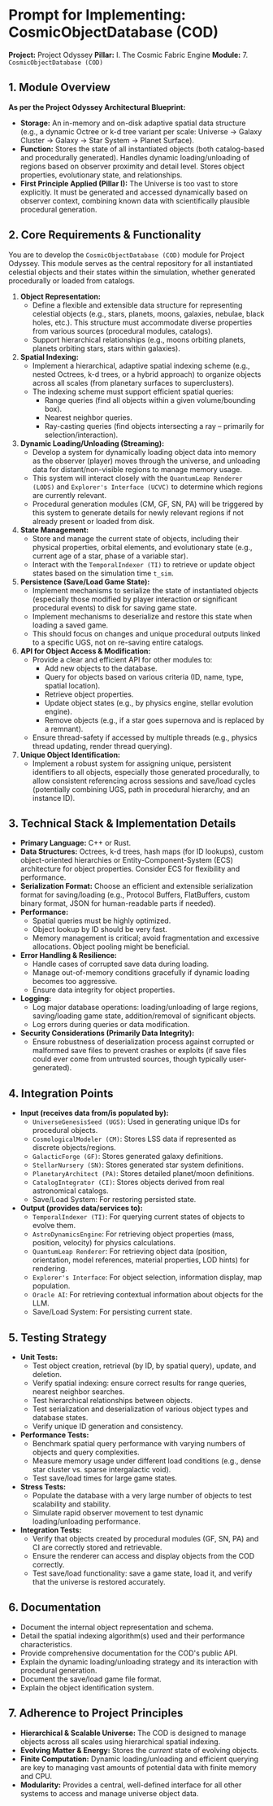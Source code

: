 # Prompt for Implementing: CosmicObjectDatabase (COD)

**Project:** Project Odyssey
**Pillar:** I. The Cosmic Fabric Engine
**Module:** 7. `CosmicObjectDatabase (COD)`

## 1. Module Overview

**As per the Project Odyssey Architectural Blueprint:**

* **Storage:** An in-memory and on-disk adaptive spatial data structure (e.g., a dynamic Octree or k-d tree variant per scale: Universe -> Galaxy Cluster -> Galaxy -> Star System -> Planet Surface).
* **Function:** Stores the state of all instantiated objects (both catalog-based and procedurally generated). Handles dynamic loading/unloading of regions based on observer proximity and detail level. Stores object properties, evolutionary state, and relationships.
* **First Principle Applied (Pillar I):** The Universe is too vast to store explicitly. It must be generated and accessed dynamically based on observer context, combining known data with scientifically plausible procedural generation.

## 2. Core Requirements & Functionality

You are to develop the `CosmicObjectDatabase (COD)` module for Project Odyssey. This module serves as the central repository for all instantiated celestial objects and their states within the simulation, whether generated procedurally or loaded from catalogs.

1.  **Object Representation:**
    * Define a flexible and extensible data structure for representing celestial objects (e.g., stars, planets, moons, galaxies, nebulae, black holes, etc.). This structure must accommodate diverse properties from various sources (procedural modules, catalogs).
    * Support hierarchical relationships (e.g., moons orbiting planets, planets orbiting stars, stars within galaxies).
2.  **Spatial Indexing:**
    * Implement a hierarchical, adaptive spatial indexing scheme (e.g., nested Octrees, k-d trees, or a hybrid approach) to organize objects across all scales (from planetary surfaces to superclusters).
    * The indexing scheme must support efficient spatial queries:
        * Range queries (find all objects within a given volume/bounding box).
        * Nearest neighbor queries.
        * Ray-casting queries (find objects intersecting a ray – primarily for selection/interaction).
3.  **Dynamic Loading/Unloading (Streaming):**
    * Develop a system for dynamically loading object data into memory as the observer (player) moves through the universe, and unloading data for distant/non-visible regions to manage memory usage.
    * This system will interact closely with the `QuantumLeap Renderer (LODS)` and `Explorer's Interface (UCVC)` to determine which regions are currently relevant.
    * Procedural generation modules (CM, GF, SN, PA) will be triggered by this system to generate details for newly relevant regions if not already present or loaded from disk.
4.  **State Management:**
    * Store and manage the current state of objects, including their physical properties, orbital elements, and evolutionary state (e.g., current age of a star, phase of a variable star).
    * Interact with the `TemporalIndexer (TI)` to retrieve or update object states based on the simulation time `t_sim`.
5.  **Persistence (Save/Load Game State):**
    * Implement mechanisms to serialize the state of instantiated objects (especially those modified by player interaction or significant procedural events) to disk for saving game state.
    * Implement mechanisms to deserialize and restore this state when loading a saved game.
    * This should focus on changes and unique procedural outputs linked to a specific UGS, not on re-saving entire catalogs.
6.  **API for Object Access & Modification:**
    * Provide a clear and efficient API for other modules to:
        * Add new objects to the database.
        * Query for objects based on various criteria (ID, name, type, spatial location).
        * Retrieve object properties.
        * Update object states (e.g., by physics engine, stellar evolution engine).
        * Remove objects (e.g., if a star goes supernova and is replaced by a remnant).
    * Ensure thread-safety if accessed by multiple threads (e.g., physics thread updating, render thread querying).
7.  **Unique Object Identification:**
    * Implement a robust system for assigning unique, persistent identifiers to all objects, especially those generated procedurally, to allow consistent referencing across sessions and save/load cycles (potentially combining UGS, path in procedural hierarchy, and an instance ID).

## 3. Technical Stack & Implementation Details

* **Primary Language:** C++ or Rust.
* **Data Structures:** Octrees, k-d trees, hash maps (for ID lookups), custom object-oriented hierarchies or Entity-Component-System (ECS) architecture for object properties. Consider ECS for flexibility and performance.
* **Serialization Format:** Choose an efficient and extensible serialization format for saving/loading (e.g., Protocol Buffers, FlatBuffers, custom binary format, JSON for human-readable parts if needed).
* **Performance:**
    * Spatial queries must be highly optimized.
    * Object lookup by ID should be very fast.
    * Memory management is critical; avoid fragmentation and excessive allocations. Object pooling might be beneficial.
* **Error Handling & Resilience:**
    * Handle cases of corrupted save data during loading.
    * Manage out-of-memory conditions gracefully if dynamic loading becomes too aggressive.
    * Ensure data integrity for object properties.
* **Logging:**
    * Log major database operations: loading/unloading of large regions, saving/loading game state, addition/removal of significant objects.
    * Log errors during queries or data modification.
* **Security Considerations (Primarily Data Integrity):**
    * Ensure robustness of deserialization process against corrupted or malformed save files to prevent crashes or exploits (if save files could ever come from untrusted sources, though typically user-generated).

## 4. Integration Points

* **Input (receives data from/is populated by):**
    * `UniverseGenesisSeed (UGS)`: Used in generating unique IDs for procedural objects.
    * `CosmologicalModeler (CM)`: Stores LSS data if represented as discrete objects/regions.
    * `GalacticForge (GF)`: Stores generated galaxy definitions.
    * `StellarNursery (SN)`: Stores generated star system definitions.
    * `PlanetaryArchitect (PA)`: Stores detailed planet/moon definitions.
    * `CatalogIntegrator (CI)`: Stores objects derived from real astronomical catalogs.
    * Save/Load System: For restoring persisted state.
* **Output (provides data/services to):**
    * `TemporalIndexer (TI)`: For querying current states of objects to evolve them.
    * `AstroDynamicsEngine`: For retrieving object properties (mass, position, velocity) for physics calculations.
    * `QuantumLeap Renderer`: For retrieving object data (position, orientation, model references, material properties, LOD hints) for rendering.
    * `Explorer's Interface`: For object selection, information display, map population.
    * `Oracle AI`: For retrieving contextual information about objects for the LLM.
    * Save/Load System: For persisting current state.

## 5. Testing Strategy

* **Unit Tests:**
    * Test object creation, retrieval (by ID, by spatial query), update, and deletion.
    * Verify spatial indexing: ensure correct results for range queries, nearest neighbor searches.
    * Test hierarchical relationships between objects.
    * Test serialization and deserialization of various object types and database states.
    * Verify unique ID generation and consistency.
* **Performance Tests:**
    * Benchmark spatial query performance with varying numbers of objects and query complexities.
    * Measure memory usage under different load conditions (e.g., dense star cluster vs. sparse intergalactic void).
    * Test save/load times for large game states.
* **Stress Tests:**
    * Populate the database with a very large number of objects to test scalability and stability.
    * Simulate rapid observer movement to test dynamic loading/unloading performance.
* **Integration Tests:**
    * Verify that objects created by procedural modules (GF, SN, PA) and CI are correctly stored and retrievable.
    * Ensure the renderer can access and display objects from the COD correctly.
    * Test save/load functionality: save a game state, load it, and verify that the universe is restored accurately.

## 6. Documentation

* Document the internal object representation and schema.
* Detail the spatial indexing algorithm(s) used and their performance characteristics.
* Provide comprehensive documentation for the COD's public API.
* Explain the dynamic loading/unloading strategy and its interaction with procedural generation.
* Document the save/load game file format.
* Explain the object identification system.

## 7. Adherence to Project Principles

* **Hierarchical & Scalable Universe:** The COD is designed to manage objects across all scales using hierarchical spatial indexing.
* **Evolving Matter & Energy:** Stores the *current* state of evolving objects.
* **Finite Computation:** Dynamic loading/unloading and efficient querying are key to managing vast amounts of potential data with finite memory and CPU.
* **Modularity:** Provides a central, well-defined interface for all other systems to access and manage universe object data.